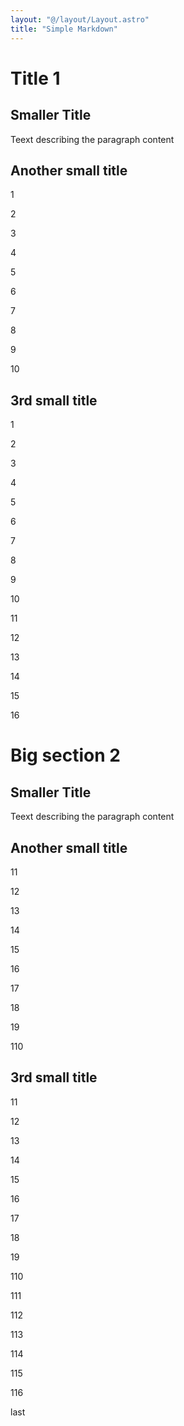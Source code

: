 ```yaml
---
layout: "@/layout/Layout.astro"
title: "Simple Markdown"
---
```

# Title 1
## Smaller Title
Teext describing the paragraph content
## Another small title

1

2

3

4

5

6

7

8

9

10
## 3rd small title

1

2

3

4

5

6

7

8

9

10

11

12

13

14

15

16

# Big section 2
## Smaller Title
Teext describing the paragraph content
## Another small title

11

12

13

14

15

16

17

18

19

110
## 3rd small title

11

12

13

14

15

16

17

18

19

110

111

112

113

114

115

116

last
